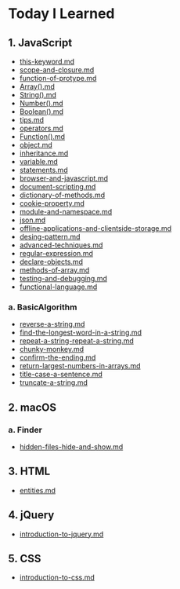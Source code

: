 # Today I Learned


## 1. JavaScript
- [this-keyword.md](http://til.wiki.dev/JavaScript/this-keyword)
- [scope-and-closure.md](http://til.wiki.dev/JavaScript/scope-and-closure)
- [function-of-protype.md](http://til.wiki.dev/JavaScript/function-of-protype)
- [Array().md](http://til.wiki.dev/JavaScript/Array())
- [String().md](http://til.wiki.dev/JavaScript/String())
- [Number().md](http://til.wiki.dev/JavaScript/Number())
- [Boolean().md](http://til.wiki.dev/JavaScript/Boolean())
- [tips.md](http://til.wiki.dev/JavaScript/tips)
- [operators.md](http://til.wiki.dev/JavaScript/operators)
- [Function().md](http://til.wiki.dev/JavaScript/Function())
- [object.md](http://til.wiki.dev/JavaScript/object)
- [inheritance.md](http://til.wiki.dev/JavaScript/inheritance)
- [variable.md](http://til.wiki.dev/JavaScript/variable)
- [statements.md](http://til.wiki.dev/JavaScript/statements)
- [browser-and-javascript.md](http://til.wiki.dev/JavaScript/browser-and-javascript)
- [document-scripting.md](http://til.wiki.dev/JavaScript/document-scripting)
- [dictionary-of-methods.md](http://til.wiki.dev/JavaScript/dictionary-of-methods)
- [cookie-property.md](http://til.wiki.dev/JavaScript/cookie-property)
- [module-and-namespace.md](http://til.wiki.dev/JavaScript/module-and-namespace)
- [json.md](http://til.wiki.dev/JavaScript/json)
- [offline-applications-and-clientside-storage.md](http://til.wiki.dev/JavaScript/offline-applications-and-clientside-storage)
- [desing-pattern.md](http://til.wiki.dev/JavaScript/design-pattern)
- [advanced-techniques.md](http://til.wiki.dev/JavaScript/advanced-techniques)
- [regular-expression.md](http://til.wiki.dev/JavaScript/regular-expression)
- [declare-objects.md](http://til.wiki.dev/JavaScript/declare-objects)
- [methods-of-array.md](http://til.wiki.dev/JavaScript/methods-of-array)
- [testing-and-debugging.md](http://til.wiki.dev/JavaScript/testing-and-debugging)
- [functional-language.md](http://til.wiki.dev/JavaScript/functional-language)

### a. BasicAlgorithm
- [reverse-a-string.md](http://til.wiki.dev/JavaScript/BasicAlgorithm/reverse-a-string)
- [find-the-longest-word-in-a-string.md](http://til.wiki.dev/JavaScript/BasicAlgorithm/find-the-longest-word-in-a-string)
- [repeat-a-string-repeat-a-string.md](http://til.wiki.dev/JavaScript/BasicAlgorithm/repeat-a-string-repeat-a-string)
- [chunky-monkey.md](http://til.wiki.dev/JavaScript/BasicAlgorithm/chunky-monkey)
- [confirm-the-ending.md](http://til.wiki.dev/JavaScript/BasicAlgorithm/confirm-the-ending)
- [return-largest-numbers-in-arrays.md](http://til.wiki.dev/JavaScript/BasicAlgorithm/return-largest-numbers-in-arrays)
- [title-case-a-sentence.md](http://til.wiki.dev/JavaScript/BasicAlgorithm/title-case-a-sentence)
- [truncate-a-string.md](http://til.wiki.dev/JavaScript/BasicAlgorithm/truncate-a-string)


## 2. macOS

###  a. Finder
- [hidden-files-hide-and-show.md](http://til.wiki.dev/macOS/Finder/hidden-files-hide-and-show)


## 3. HTML
- [entities.md](http://til.wiki.dev/HTML/entities)


## 4. jQuery
- [introduction-to-jquery.md](http://til.wiki.dev/jQuery/introduction-to-jquery)


## 5. CSS
- [introduction-to-css.md](http://til.wiki.dev/CSS/introduction-to-css)